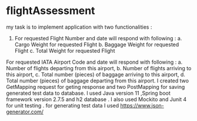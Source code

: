 # flightAssessment
my task is to implement application with two functionalities : 
		
1. For requested Flight Number and date will respond with following :
 a. Cargo Weight for requested Flight
 b. Baggage Weight for requested Flight
 c. Total Weight for requested Flight
   
  For requested IATA Airport Code and date will respond with following :
   a. Number of flights departing from this airport,
   b. Number of flights arriving to this airport,
   c. Total number (pieces) of baggage arriving to this airport, d. Total number (pieces) of baggage departing from this airport. 
I created two GetMapping request for geting response and two PostMapping for saving generated test data to database.
I used Java version 11 ,Spring boot framework version 2.7.5 and h2 database . I also used Mockito and Junit 4 for unit testing .
for generating test data I used  https://www.json-generator.com/ 
